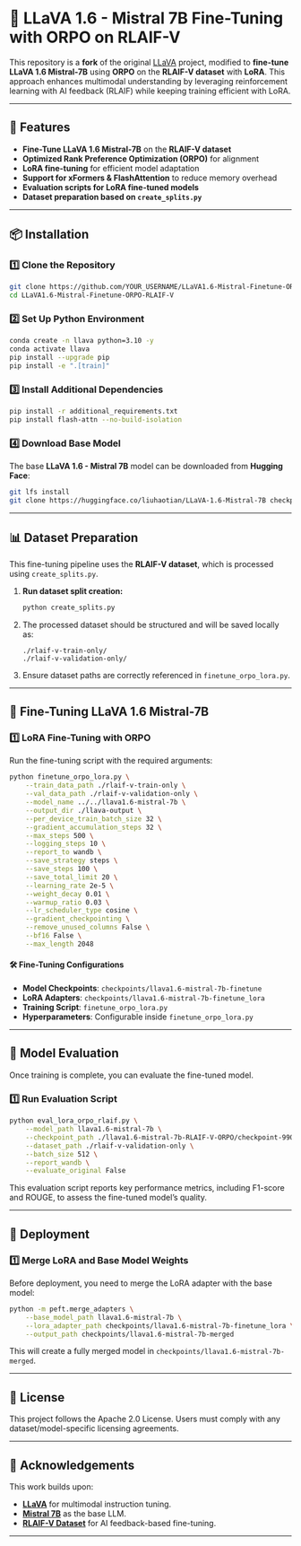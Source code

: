 # 🌋 LLaVA 1.6 - Mistral 7B Fine-Tuning with ORPO on RLAIF-V

This repository is a **fork** of the original [LLaVA](https://github.com/haotian-liu/LLaVA) project, modified to **fine-tune LLaVA 1.6 Mistral-7B** using **ORPO** on the **RLAIF-V dataset** with **LoRA**. This approach enhances multimodal understanding by leveraging reinforcement learning with AI feedback (RLAIF) while keeping training efficient with LoRA.

---

## 🚀 Features

- **Fine-Tune LLaVA 1.6 Mistral-7B** on the **RLAIF-V dataset**
- **Optimized Rank Preference Optimization (ORPO)** for alignment
- **LoRA fine-tuning** for efficient model adaptation
- **Support for xFormers & FlashAttention** to reduce memory overhead
- **Evaluation scripts for LoRA fine-tuned models**
- **Dataset preparation based on `create_splits.py`**

---

## 📦 Installation

### 1️⃣ Clone the Repository

```bash
git clone https://github.com/YOUR_USERNAME/LLaVA1.6-Mistral-Finetune-ORPO-RLAIF-V.git
cd LLaVA1.6-Mistral-Finetune-ORPO-RLAIF-V
```

### 2️⃣ Set Up Python Environment

```bash
conda create -n llava python=3.10 -y
conda activate llava
pip install --upgrade pip
pip install -e ".[train]"
```

### 3️⃣ Install Additional Dependencies

```bash
pip install -r additional_requirements.txt
pip install flash-attn --no-build-isolation
```

### 4️⃣ Download Base Model
The base **LLaVA 1.6 - Mistral 7B** model can be downloaded from **Hugging Face**:
```bash
git lfs install
git clone https://huggingface.co/liuhaotian/LLaVA-1.6-Mistral-7B checkpoints/llava1.6-mistral-7b
```

---

## 📊 Dataset Preparation

This fine-tuning pipeline uses the **RLAIF-V dataset**, which is processed using `create_splits.py`.

1. **Run dataset split creation:**
   ```bash
   python create_splits.py
   ```
2. The processed dataset should be structured and will be saved locally as:
   ```
   ./rlaif-v-train-only/
   ./rlaif-v-validation-only/
   ```
3. Ensure dataset paths are correctly referenced in `finetune_orpo_lora.py`.

---

## 🎯 Fine-Tuning LLaVA 1.6 Mistral-7B

### 1️⃣ LoRA Fine-Tuning with ORPO

Run the fine-tuning script with the required arguments:

```bash
python finetune_orpo_lora.py \
    --train_data_path ./rlaif-v-train-only \
    --val_data_path ./rlaif-v-validation-only \
    --model_name ../../llava1.6-mistral-7b \
    --output_dir ./llava-output \
    --per_device_train_batch_size 32 \
    --gradient_accumulation_steps 32 \
    --max_steps 500 \
    --logging_steps 10 \
    --report_to wandb \
    --save_strategy steps \
    --save_steps 100 \
    --save_total_limit 20 \
    --learning_rate 2e-5 \
    --weight_decay 0.01 \
    --warmup_ratio 0.03 \
    --lr_scheduler_type cosine \
    --gradient_checkpointing \
    --remove_unused_columns False \
    --bf16 False \
    --max_length 2048
```

#### 🛠 Fine-Tuning Configurations

- **Model Checkpoints**: `checkpoints/llava1.6-mistral-7b-finetune`
- **LoRA Adapters**: `checkpoints/llava1.6-mistral-7b-finetune_lora`
- **Training Script**: `finetune_orpo_lora.py`
- **Hyperparameters**: Configurable inside `finetune_orpo_lora.py`

---

## 🔬 Model Evaluation

Once training is complete, you can evaluate the fine-tuned model.

### 1️⃣ Run Evaluation Script

```bash
python eval_lora_orpo_rlaif.py \
    --model_path llava1.6-mistral-7b \
    --checkpoint_path ./llava1.6-mistral-7b-RLAIF-V-ORPO/checkpoint-99000 \
    --dataset_path ./rlaif-v-validation-only \
    --batch_size 512 \
    --report_wandb \
    --evaluate_original False
```
This evaluation script reports key performance metrics, including F1-score and ROUGE, to assess the fine-tuned model’s quality.

---

## 📡 Deployment

### 1️⃣ Merge LoRA and Base Model Weights
Before deployment, you need to merge the LoRA adapter with the base model:

```bash
python -m peft.merge_adapters \
    --base_model_path llava1.6-mistral-7b \
    --lora_adapter_path checkpoints/llava1.6-mistral-7b-finetune_lora \
    --output_path checkpoints/llava1.6-mistral-7b-merged
```

This will create a fully merged model in `checkpoints/llava1.6-mistral-7b-merged`.


---

## 📜 License

This project follows the Apache 2.0 License. Users must comply with any dataset/model-specific licensing agreements.

---

## 🙌 Acknowledgements

This work builds upon:

- **[LLaVA](https://github.com/haotian-liu/LLaVA)** for multimodal instruction tuning.
- **[Mistral 7B](https://huggingface.co/mistralai/Mistral-7B)** as the base LLM.
- **[RLAIF-V Dataset](https://example.com)** for AI feedback-based fine-tuning.

---


